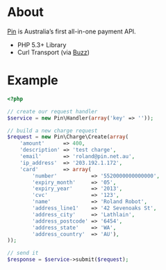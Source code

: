 # About

[Pin][1] is Australia’s first all-in-one payment API.

* PHP 5.3+ Library
* Curl Transport (via [Buzz][2])

# Example

```php
<?php

// create our request handler
$service = new Pin\Handler(array('key' => ''));

// build a new charge request
$request = new Pin\Charge\Create(array(
    'amount'      => 400,
    'description' => 'test charge',
    'email'       => 'roland@pin.net.au',
    'ip_address'  => '203.192.1.172',
    'card'        => array(
        'number'           => '5520000000000000',
        'expiry_month'     => '05',
        'expiry_year'      => '2013',
        'cvc'              => '123',
        'name'             => 'Roland Robot',
        'address_line1'    => '42 Sevenoaks St',
        'address_city'     => 'Lathlain',
        'address_postcode' => '6454',
        'address_state'    => 'WA',
        'address_country'  => 'AU'),
));

// send it
$response = $service->submit($request);
```

[1]: https://pin.net.au/
[2]: https://github.com/kriswallsmith/Buzz